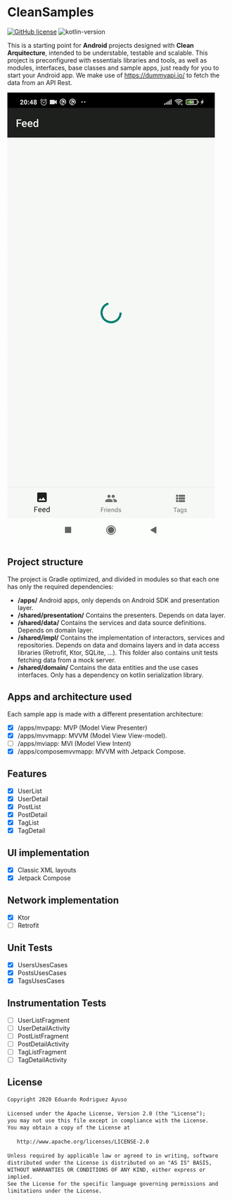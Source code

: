 # CleanSamples

[![GitHub license](https://img.shields.io/badge/license-Apache%20License%202.0-blue.svg?style=flat)](http://www.apache.org/licenses/LICENSE-2.0) ![kotlin-version](https://img.shields.io/badge/kotlin-1.4.30-orange)

This is a starting point for **Android** projects designed with **Clean Arquitecture**, intended to be understable, testable and scalable. This project is preconfigured with essentials libraries and tools, as well as modules, interfaces, base classes and sample apps, just ready for you to start your Android app. We make use of https://dummyapi.io/ to fetch the data from an API Rest.

![Alt Text](demo.gif)

## Project structure
The project is Gradle optimized, and divided in modules so that each one has only the required dependencies:
* **/apps/** Android apps, only depends on Android SDK and presentation layer.
* **/shared/presentation/** Contains the presenters. Depends on data layer.
* **/shared/data/** Contains the services and data source definitions. Depends on domain layer.
* **/shared/impl/** Contains the implementation of interactors, services and repositories. Depends on data and domains layers and in data access libraries (Retrofit, Ktor, SQLite, ...). This folder also contains unit tests fetching data from a mock server.
* **/shared/domain/** Contains the data entities and the use cases interfaces. Only has a dependency on kotlin serialization library.

## Apps and architecture used
Each sample app is made with a different presentation architecture:
* [x] /apps/mvpapp: MVP (Model View Presenter)
* [x] /apps/mvvmapp: MVVM (Model View View-model).
* [ ] /apps/mviapp: MVI (Model View Intent)
* [x] /apps/composemvvmapp: MVVM with Jetpack Compose.

## Features
* [x] UserList
* [x] UserDetail
* [x] PostList
* [x] PostDetail
* [x] TagList
* [x] TagDetail

## UI implementation
* [x] Classic XML layouts
* [x] Jetpack Compose

## Network implementation
* [x] Ktor
* [ ] Retrofit

## Unit Tests
* [x] UsersUsesCases
* [x] PostsUsesCases
* [x] TagsUsesCases

## Instrumentation Tests
* [ ] UserListFragment
* [ ] UserDetailActivity
* [ ] PostListFragment
* [ ] PostDetailActivity
* [ ] TagListFragment
* [ ] TagDetailActivity

## License

    Copyright 2020 Eduardo Rodriguez Ayuso

    Licensed under the Apache License, Version 2.0 (the "License");
    you may not use this file except in compliance with the License.
    You may obtain a copy of the License at

       http://www.apache.org/licenses/LICENSE-2.0

    Unless required by applicable law or agreed to in writing, software
    distributed under the License is distributed on an "AS IS" BASIS,
    WITHOUT WARRANTIES OR CONDITIONS OF ANY KIND, either express or implied.
    See the License for the specific language governing permissions and
    limitations under the License.
